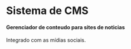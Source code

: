 # Sistema de CMS 

#### Gerenciador de conteudo para sites de noticias
Integrado com as mídias sociais.
